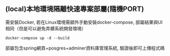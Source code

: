## (local)本地環境隔離快速專案部屬(隨機PORT)
需安裝Docker, 若在Linux環境需額外手動安裝docker-compose, 部屬結果與UI相同（但是可以避免弄髒系統開發環境）
``` 
docker-compose up -d --build 
```
部屬包含spring網頁+posgres+adminer資料庫管理系統, 驗證後即可上傳程式碼
